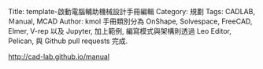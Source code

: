 Title: template-啟動電腦輔助機械設計手冊編輯
Category: 規劃
Tags: CADLAB, Ｍanual, MCAD
Author: kmol
手冊類別分為 OnShape, Solvespace, FreeCAD, Elmer, V-rep 以及 Jupyter, 加上範例, 編寫模式與架構則透過 Leo Editor, Pelican,  與 Github pull requests 完成.

<!-- PELICAN_END_SUMMARY -->

<a href="http://40423125.github.io/Blog">http://cad-lab.github.io/manual</a>
